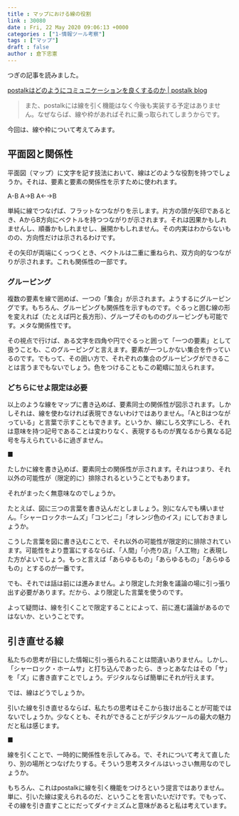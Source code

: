 ```yaml
---
title : マップにおける線の役割
link : 30080
date : Fri, 22 May 2020 09:06:13 +0000
categories : ["1-情報ツール考察"]
tags : ["マップ"]
draft : false
author : 倉下忠憲
---
```


つぎの記事を読みました。

<a href="https://postalk.jp/blog/6g82jq0aaEa2OXpgVdSNfY/">postalkはどのようにコミュニケーションを良くするのか | postalk blog</a>

<blockquote>
また、postalkには線を引く機能はなく今後も実装する予定はありません。なぜならば、線や枠があればそれに乗っ取られてしまうからです。
</blockquote>

今回は、線や枠について考えてみます。

<h2>平面図と関係性</h2>

平面図（マップ）に文字を記す技法において、線はどのような役割を持つでしょうか。それは、要素と要素の関係性を示すために使われます。

A-B
A→B
A←→B

単純に線でつなげば、フラットなつながりを示します。片方の頭が矢印であるとき、AからB方向にベクトルを持つつながりが示されます。それは因果かもしれませんし、順番かもしれませし、展開かもしれません。その内実はわからないものの、方向性だけは示されるわけです。

その矢印が両端にくっつくとき、ベクトルは二重に重ねられ、双方向的なつながりが示されます。これも関係性の一部です。

<h3>グルーピング</h3>

複数の要素を線で囲めば、一つの「集合」が示されます。ようするにグルーピングです。もちろん、グルーピングも関係性を示すものです。ぐるっと囲む線の形を変えれば（たとえば円と長方形）、グループそのもののグルーピングも可能です。メタな関係性です。

その視点で行けば、ある文字を四角や円でぐるっと囲って「一つの要素」として扱うことも、このグルーピングと言えます。要素が一つしかない集合を作っているのです。でもって、その囲い方で、それぞれの集合のグルーピングができることは言うまでもないでしょう。色をつけることもこの範疇に加えられます。

<h3>どちらにせよ限定は必要</h3>

以上のような線をマップに書き込めば、要素同士の関係性が図示されます。しかしそれは、線を使わなければ表現できないわけではありません。「AとBはつながっている」と言葉で示すこともできます。というか、線にしろ文字にしろ、それは意味を持つ記号であることは変わりなく、表現するものが異なるから異なる記号を与えられているに過ぎません。

■

たしかに線を書き込めば、要素同士の関係性が示されます。それはつまり、それ以外の可能性が（限定的に）排除されるということでもあります。

それがまったく無意味なのでしょうか。

たとえば、図に三つの言葉を書き込んだとしましょう。別になんでも構いません。「シャーロックホームズ」「コンビニ」「オレンジ色のイス」にしておきましょうか。

こうした言葉を図に書き込むことで、それ以外の可能性が限定的に排除されています。可能性をより豊富にするならば、「人間」「小売り店」「人工物」と表現した方がよいでしょう。もっと言えば「あらゆるもの」「あらゆるもの」「あらゆるもの」とするのが一番です。

でも、それでは話は前には進みません。より限定した対象を議論の場に引っ張り出す必要があります。だから、より限定した言葉を使うのです。

よって疑問は、線を引くことで限定することによって、前に進む議論があるのではないか、ということです。

<h2>引き直せる線</h2>

私たちの思考が目にした情報に引っ張られることは間違いありません。しかし、「シャーロック・ホームサ」と打ち込んであったら、きっとあなたはその「サ」を「ズ」に書き直すことでしょう。デジタルならば簡単にそれが行えます。

では、線はどうでしょうか。

引いた線を引き直せるならば、私たちの思考はそこから抜け出ることが可能ではないでしょうか。少なくとも、それができることがデジタルツールの最大の魅力だと私は感じます。
 
■

線を引くことで、一時的に関係性を示してみる。で、それについて考えて直したり、別の場所とつなげたりする。そういう思考スタイルはいっさい無用なのでしょうか。

もちろん、これはpostalkに線を引く機能をつけろという提言ではありません。単に、引いた線は変えられるのだ、ということを言いたいだけです。でもって、その線を引き直すことにだってダイナミズムと意味があると私は考えています。